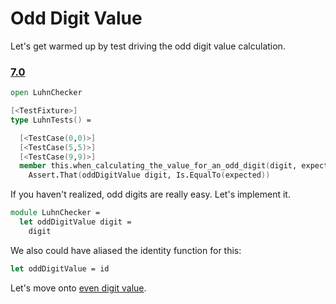 # Odd Digit Value

Let's get warmed up by test driving the odd digit value calculation. 

### [7.0](tree/step-2-0/example/LuhnCheckerExample)
```fsharp
open LuhnChecker

[<TestFixture>]
type LuhnTests() =

  [<TestCase(0,0)>]
  [<TestCase(5,5)>]
  [<TestCase(9,9)>]
  member this.when_calculating_the_value_for_an_odd_digit(digit, expected) =
    Assert.That(oddDigitValue digit, Is.EqualTo(expected))
```

If you haven't realized, odd digits are really easy. Let's implement it.

```fsharp
module LuhnChecker =
  let oddDigitValue digit =
    digit
```

We also could have aliased the identity function for this:

```fsharp
let oddDigitValue = id
```

Let's move onto [even digit value](step-3.md).
